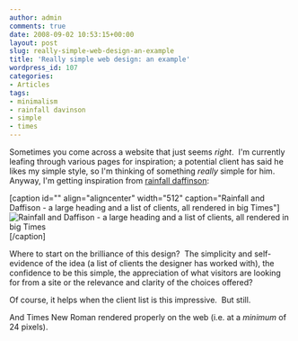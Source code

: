 ```yaml
---
author: admin
comments: true
date: 2008-09-02 10:53:15+00:00
layout: post
slug: really-simple-web-design-an-example
title: 'Really simple web design: an example'
wordpress_id: 107
categories:
- Articles
tags:
- minimalism
- rainfall davinson
- simple
- times
---
```


Sometimes you come across a website that just seems _right_.  I'm currently leafing through various pages for inspiration; a potential client has said he likes my simple style, so I'm thinking of something _really_ simple for him.  Anyway, I'm getting inspiration from [rainfall daffinson](http://rainfall-daffinson.com/):

[caption id="" align="aligncenter" width="512" caption="Rainfall and Daffison - a large heading and a list of clients, all rendered in big Times"]![Rainfall and Daffison - a large heading and a list of clients, all rendered in big Times](http://farm4.static.flickr.com/3161/2821337340_3f24100bf5_o.gif)[/caption]

Where to start on the brilliance of this design?  The simplicity and self-evidence of the idea (a list of clients the designer has worked with), the confidence to be this simple, the appreciation of what visitors are looking for from a site or the relevance and clarity of the choices offered?

Of course, it helps when the client list is this impressive.  But still.

And Times New Roman rendered properly on the web (i.e. at a _minimum_ of 24 pixels).
